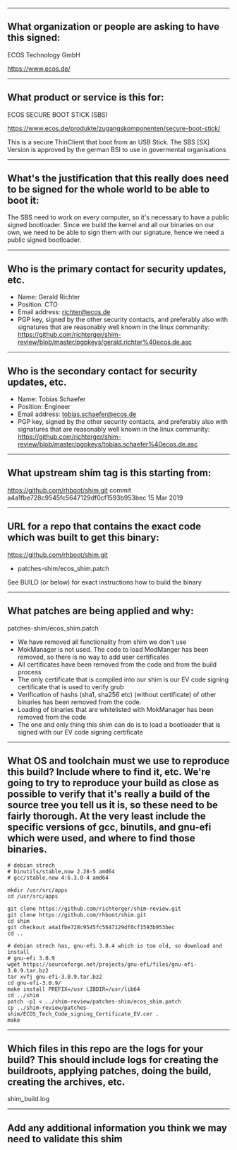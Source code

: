 
-------------------------------------------------------------------------------
What organization or people are asking to have this signed:
-------------------------------------------------------------------------------

ECOS Technology GmbH

https://www.ecos.de/


-------------------------------------------------------------------------------
What product or service is this for:
-------------------------------------------------------------------------------

ECOS SECURE BOOT STICK (SBS)

https://www.ecos.de/produkte/zugangskomponenten/secure-boot-stick/

This is a secure ThinClient that boot from an USB Stick. The SBS [SX] Version 
is approved by the german BSI to use in govermental organisations


-------------------------------------------------------------------------------
What's the justification that this really does need to be signed for the whole world to be able to boot it:
-------------------------------------------------------------------------------

The SBS need to work on every computer, so it's necessary to have a public
signed bootloader.
Since we build the kernel and all our binaries on our own, we need to be
able to sign them with our signature, hence we need a public signed
bootloader.

-------------------------------------------------------------------------------
Who is the primary contact for security updates, etc.
-------------------------------------------------------------------------------

- Name: Gerald Richter
- Position: CTO
- Email address: richter@ecos.de
- PGP key, signed by the other security contacts, and preferably also with signatures that are reasonably well known in the linux community:
https://github.com/richterger/shim-review/blob/master/pgpkeys/gerald.richter%40ecos.de.asc

-------------------------------------------------------------------------------
Who is the secondary contact for security updates, etc.
-------------------------------------------------------------------------------

- Name: Tobias Schaefer
- Position: Engineer
- Email address: tobias.schaefer@ecos.de
- PGP key, signed by the other security contacts, and preferably also with signatures that are reasonably well known in the linux community:
https://github.com/richterger/shim-review/blob/master/pgpkeys/tobias.schaefer%40ecos.de.asc

-------------------------------------------------------------------------------
What upstream shim tag is this starting from:
-------------------------------------------------------------------------------

https://github.com/rhboot/shim.git
commit a4a1fbe728c9545fc5647129df0cf1593b953bec 15 Mar 2019

-------------------------------------------------------------------------------
URL for a repo that contains the exact code which was built to get this binary:
-------------------------------------------------------------------------------

https://github.com/rhboot/shim.git
+ patches-shim/ecos_shim.patch

See BUILD (or below) for exact instructions how to build the binary


-------------------------------------------------------------------------------
What patches are being applied and why:
-------------------------------------------------------------------------------

patches-shim/ecos_shim.patch

- We have removed all functionality from shim we don't use
- MokManager is not used. The code to load ModManger has been removed,  so there is no way to add user certificates
- All certificates have been removed from the code and from the build process
- The only certificate that is compiled into our shim is our EV code signing certificate that is used to verify grub
- Verification of hashs (sha1, sha256 etc) (without certificate) of other binaries has been removed from the code.
- Loading of binaries that are whitelisted with MokManager has been removed from the code
- The one and only thing this shim can do is to load a bootloader that is signed with our EV code signing certificate

-------------------------------------------------------------------------------
What OS and toolchain must we use to reproduce this build?  Include where to find it, etc.  We're going to try to reproduce your build as close as possible to verify that it's really a build of the source tree you tell us it is, so these need to be fairly thorough. At the very least include the specific versions of gcc, binutils, and gnu-efi which were used, and where to find those binaries.
-------------------------------------------------------------------------------

```
# debian strech
# binutils/stable,now 2.28-5 amd64 
# gcc/stable,now 4:6.3.0-4 amd64 

mkdir /usr/src/apps
cd /usr/src/apps

git clone https://github.com/richterger/shim-review.git
git clone https://github.com/rhboot/shim.git
cd shim
git checkout a4a1fbe728c9545fc5647129df0cf1593b953bec
cd ..

# debian strech has, gnu-efi 3.0.4 which is too old, so download and install
# gnu-efi 3.0.9
wget https://sourceforge.net/projects/gnu-efi/files/gnu-efi-3.0.9.tar.bz2
tar xvfj gnu-efi-3.0.9.tar.bz2 
cd gnu-efi-3.0.9/
make install PREFIX=/usr LIBDIR=/usr/lib64
cd ../shim
patch -p1 < ../shim-review/patches-shim/ecos_shim.patch 
cp ../shim-review/patches-shim/ECOS_Tech_Code_signing_Certificate_EV.cer .
make
```



-------------------------------------------------------------------------------
Which files in this repo are the logs for your build?   This should include logs for creating the buildroots, applying patches, doing the build, creating the archives, etc.
-------------------------------------------------------------------------------

shim_build.log

-------------------------------------------------------------------------------
Add any additional information you think we may need to validate this shim
-------------------------------------------------------------------------------
